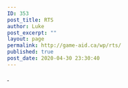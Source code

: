 ```yaml
---
ID: 353
post_title: RTS
author: Luke
post_excerpt: ""
layout: page
permalink: http://game-aid.ca/wp/rts/
published: true
post_date: 2020-04-30 23:30:40
---
```

<a href="http://game-aid.ca/wp/wp-content/uploads/2020/04/DoomEternal_Cover.png" data-elementor-open-lightbox="yes" data-elementor-lightbox-slideshow="all-c22149c" data-elementor-lightbox-title="DoomEternal_Cover"> </a>